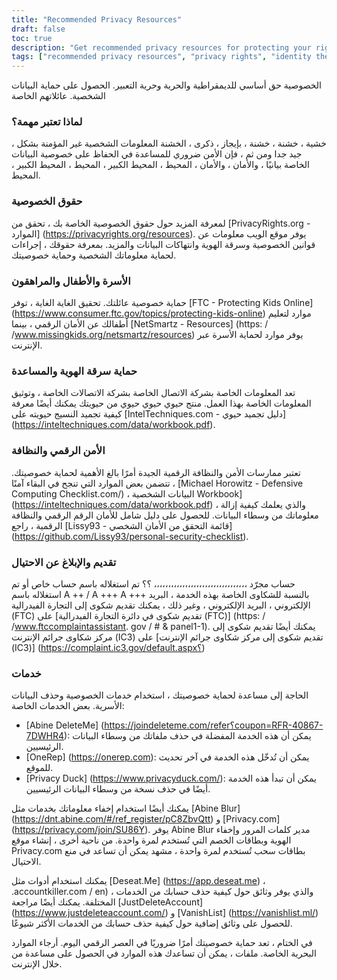 ```yaml
---
title: "Recommended Privacy Resources"
draft: false
toc: true
description: "Get recommended privacy resources for protecting your rights, family, and personal information. Learn about privacy rights, identity theft protection, and digital security from experts. Stay protected from cyber criminals and mass surveillance by following our guide on recommended privacy services, masking information and account management tools. Take control of your personal data and safeguard it with SimeonOnSecurity's Recommended Privacy Resources."
tags: ["recommended privacy resources", "privacy rights", "identity theft protection", "digital security", "cyber criminals", "mass surveillance", "personal data", "SimeonOnSecurity", "family", "children", "teens", "digital security hygiene", "credit report", "credit freeze", "defensive computing checklist", "personal data removal", "file complaints", "report fraud", "privacy services", "masking information", "account management", "GDPR requests", "account deletion"]
---
```


 الخصوصية حق أساسي للديمقراطية والحرية وحرية التعبير. الحصول على حماية البيانات الشخصية. عائلاتهم الخاصة  ### لماذا تعتبر مهمة؟  ، خشية ، خشنة ، خشنة ، بإيجاز ، ذكرى ، الخشنة المعلومات الشخصية غير المؤمنة بشكل جيد جدا ومن ثم ، فإن الأمن ضروري للمساعدة في الحفاظ على خصوصية البيانات الخاصة بيانيًا ، والأمان ، والأمان ، المحيط ، المحيط الكبير ، المحيط ، المحيط الكبير ، المحيط.  ### حقوق الخصوصية  لمعرفة المزيد حول حقوق الخصوصية الخاصة بك ، تحقق من [PrivacyRights.org - الموارد] (https://privacyrights.org/resources). يوفر موقع الويب معلومات عن قوانين الخصوصية وسرقة الهوية وانتهاكات البيانات والمزيد. بمعرفة حقوقك ، إجراءات لحماية معلوماتك الشخصية وحماية خصوصيتك.  ### الأسرة والأطفال والمراهقون  حماية خصوصية عائلتك. تحقيق الغاية الغاية ، توفر [FTC - Protecting Kids Online] (https://www.consumer.ftc.gov/topics/protecting-kids-online) موارد لتعليم أطفالك عن الأمان الرقمي ، بينما [NetSmartz - Resources] (https: / /www.missingkids.org/netsmartz/resources) يوفر موارد لحماية الأسرة عبر الإنترنت.  ### حماية سرقة الهوية والمساعدة  تعد المعلومات الخاصة بشركة الاتصال الخاصة بشركة الاتصالات الخاصة ، وتوثيق المعلومات الخاصة بهذا العمل. منتج حيوي حيوي حيوي من حيويتك يمكنك أيضًا معرفة كيفية تجميد النسيج حيويته على [IntelTechniques.com - دليل تجميد حيوي] (https://inteltechniques.com/data/workbook.pdf).  ### الأمن الرقمي والنظافة  تعتبر ممارسات الأمن والنظافة الرقمية الجيدة أمرًا بالغ الأهمية لحماية خصوصيتك. تتضمن بعض الموارد التي تنجح في البقاء آمنًا ، [Michael Horowitz - Defensive Computing Checklist.com/) ، البيانات الشخصية Workbook] (https://inteltechniques.com/data/workbook.pdf) ، والذي يعلمك كيفية إزالة معلوماتك من وسطاء البيانات. للحصول على دليل شامل للأمان الرقم الرقمي والنظافة الرقمية ، راجع [Lissy93 - قائمة التحقق من الأمان الشخصي] (https://github.com/Lissy93/personal-security-checklist).  ### تقديم والإبلاغ عن الاحتيال  حساب مجرّد ،،،،،،،،،،،،،،،،،،،،،،،،،،،،،،،،، ؟؟ تم استغلاله باسم حساب خاص أو تم استغلاله باسم A ++ / A +++ A +++ بالنسبة للشكاوى الخاصة بهذه الخدمة ، البريد الإلكتروني ، البريد الإلكتروني ، وغير ذلك ، يمكنك تقديم شكوى إلى التجارة الفيدرالية (FTC) على [تقديم شكوى في دائرة التجارة الفيدرالية (FTC)] (https: / /www.ftccomplaintassistant. gov / # & panel1-1). يمكنك أيضًا تقديم شكوى إلى مركز شكاوى جرائم الإنترنت (IC3) على [تقديم شكوى إلى مركز شكاوى جرائم الإنترنت (IC3)] (https://complaint.ic3.gov/default.aspx؟)  ### خدمات  الحاجة إلى مساعدة لحماية خصوصيتك ، استخدام خدمات الخصوصية وحذف البيانات الأسرية. بعض الخدمات الخاصة:  - [Abine DeleteMe] (https://joindeleteme.com/refer؟coupon=RFR-40867-7DWHR4): يمكن أن هذه الخدمة المفضلة في حذف ملفاتك من وسطاء البيانات الرئيسيين. - [OneRep] (https://onerep.com): يمكن أن تُدخّل هذه الخدمة في آخر تحديث للموقع. - [Privacy Duck] (https://www.privacyduck.com/): يمكن أن تبدأ هذه الخدمة أيضًا في حذف نسخة من وسطاء البيانات الرئيسيين.  يمكنك أيضًا استخدام إخفاء معلوماتك بخدمات مثل [Abine Blur] (https://dnt.abine.com/#/ref_register/pC8ZbvQtt) و [Privacy.com] (https://privacy.com/join/SU86Y). يوفر Abine Blur مدير كلمات المرور وإخفاء الهوية وبطاقات الخصم التي تُستخدم لمرة واحدة. من ناحية أخرى ، إنشاء موقع Privacy.com بطاقات سحب تُستخدم لمرة واحدة ، مشهد يمكن أن تساعد في منع الاحتيال.  يمكنك استخدام أدوات مثل [Deseat.Me] (https://app.deseat.me) ، .accountkiller.com / en) ، والذي يوفر وثائق حول كيفية حذف حسابك من الخدمات المختلفة. يمكنك أيضًا مراجعة [JustDeleteAccount] (https://www.justdeleteaccount.com/) و [VanishList] (https://vanishlist.ml/) للحصول على وثائق إضافية حول كيفية حذف حسابك من الخدمات الأكثر شيوعًا.  في الختام ، تعد حماية خصوصيتك أمرًا ضروريًا في العصر الرقمي اليوم. أرجاء الموارد البحرية الخاصة. ملفات ، يمكن أن تساعدك هذه الموارد في الحصول على مساعدة من خلال الإنترنت. 